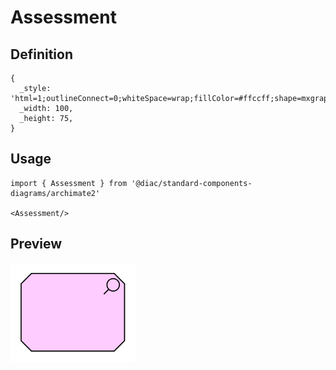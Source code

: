 # Assessment

## Definition

```
{
  _style: 'html=1;outlineConnect=0;whiteSpace=wrap;fillColor=#ffccff;shape=mxgraph.archimate.motiv;motivType=assess',
  _width: 100,
  _height: 75,
}
```

## Usage

```
import { Assessment } from '@diac/standard-components-diagrams/archimate2'

<Assessment/>
```

## Preview

<img src="./assessment.png" width="200"/>
